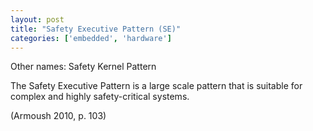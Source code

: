 ```yaml
---
layout: post
title: "Safety Executive Pattern (SE)"
categories: ['embedded', 'hardware']
---
```


Other names: Safety Kernel Pattern

The Safety Executive Pattern is a large scale pattern that is suitable for complex and highly safety-critical systems.

(Armoush 2010, p. 103)